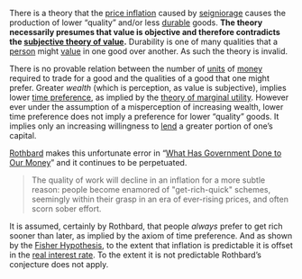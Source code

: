 There is a theory that the [price inflation](https://en.m.wikipedia.org/wiki/Inflation) caused by [seigniorage](https://en.m.wikipedia.org/wiki/Seigniorage) causes the production of lower “quality” and/or less [durable](Depreciation-Principle) goods. **The theory necessarily presumes that value is objective and therefore contradicts the [subjective theory of value](https://en.m.wikipedia.org/wiki/Subjective_theory_of_value).** Durability is one of many qualities that a [person](Glossary#person) might [value](Glossary#value) in one good over another. As such the theory is invalid.

There is no provable relation between the number of [units](Glossary#unit) of [money](Money-Taxonomy) required to trade for a good and the qualities of a good that one might prefer. Greater *wealth* (which is perception, as value is subjective), implies lower [time preference](Time-Preference-Fallacy), as implied by the [theory of marginal utility](https://en.m.wikipedia.org/wiki/Marginal_utility). However ever under the assumption of a misperception of increasing wealth, lower time preference does not imply a preference for lower “quality” goods. It implies only an increasing willingness to [lend](Glossary#lend) a greater portion of one’s capital.

[Rothbard](https://en.m.wikipedia.org/wiki/Murray_Rothbard) makes this unfortunate error in “[What Has Government Done to Our Money](https://en.m.wikipedia.org/wiki/What_Has_Government_Done_to_Our_Money%3F)” and it continues to be perpetuated.

> The quality of work will decline in an inflation for a more subtle reason: people become enamored of "get-rich-quick" schemes, seemingly within their grasp in an era of ever-rising prices, and often scorn sober effort.

It is assumed, certainly by Rothbard, that people *always* prefer to get rich sooner than later, as implied by the axiom of time preference. And as shown by the [Fisher Hypothesis](https://en.m.wikipedia.org/wiki/Fisher_hypothesis), to the extent that inflation is predictable it is offset in the [real interest rate](https://en.m.wikipedia.org/wiki/Real_interest_rate). To the extent it is not predictable Rothbard’s conjecture does not apply.
